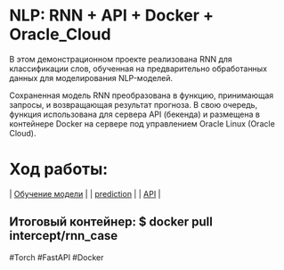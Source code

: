 # NLP: RNN + API + Docker + Oracle_Cloud

В этом демонстрационном проекте реализована RNN для классификации слов, обученная на предварительно
обработанных данных для моделирования NLP-моделей.

Сохраненная модель RNN преобразована в функцию, принимающая запросы, и возвращающая результат прогноза. 
В свою очередь, функция использована для сервера API (бекенда) и размещена в контейнерe Docker на сервере 
под управлением Oracle Linux (Oracle Cloud).

# Ход работы:

| [Обучение модели](https://github.com/loverberg/docker_session_rnn/blob/main/rnn_classification.ipynb)      |
| [prediction](https://github.com/loverberg/docker_session_rnn/blob/main/prediction.py)      |
| [API](https://github.com/loverberg/docker_session_rnn/blob/main/fast.py)      | 

## Итоговый контейнер: $ docker pull intercept/rnn_case

#Torch #FastAPI #Docker
